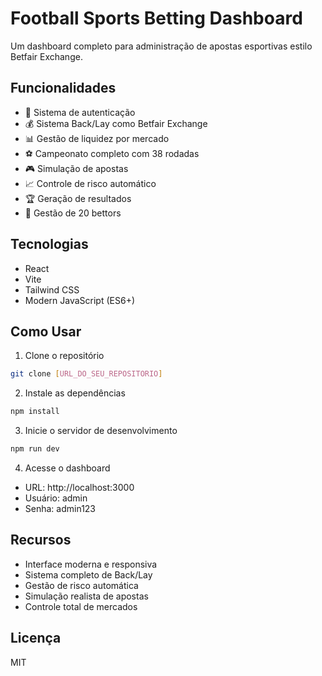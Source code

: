 # Football Sports Betting Dashboard

Um dashboard completo para administração de apostas esportivas estilo Betfair Exchange.

## Funcionalidades

- 🔐 Sistema de autenticação
- 💰 Sistema Back/Lay como Betfair Exchange
- 📊 Gestão de liquidez por mercado
- ⚽ Campeonato completo com 38 rodadas
- 🎮 Simulação de apostas
- 📈 Controle de risco automático
- 🏆 Geração de resultados
- 👥 Gestão de 20 bettors

## Tecnologias

- React
- Vite
- Tailwind CSS
- Modern JavaScript (ES6+)

## Como Usar

1. Clone o repositório
```bash
git clone [URL_DO_SEU_REPOSITORIO]
```

2. Instale as dependências
```bash
npm install
```

3. Inicie o servidor de desenvolvimento
```bash
npm run dev
```

4. Acesse o dashboard
- URL: http://localhost:3000
- Usuário: admin
- Senha: admin123

## Recursos

- Interface moderna e responsiva
- Sistema completo de Back/Lay
- Gestão de risco automática
- Simulação realista de apostas
- Controle total de mercados

## Licença

MIT
